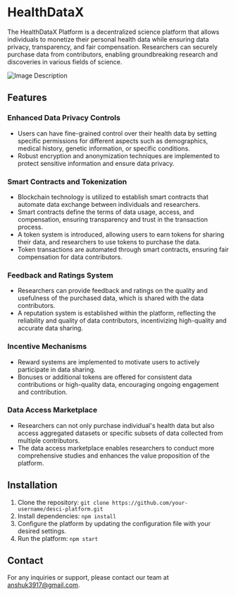 # HealthDataX

The HealthDataX Platform is a decentralized science platform that allows individuals to monetize their personal health data while ensuring data privacy, transparency, and fair compensation. Researchers can securely purchase data from contributors, enabling groundbreaking research and discoveries in various fields of science.

![Image Description](https://encrypted-tbn0.gstatic.com/images?q=tbn:ANd9GcQ_gC-EBGTTdAOZXBEgAvkVZmIN115BC2UaGGtYBMD6vjqlHVMFdVqpdrUybWvx2UoBK1M&usqp=CAU)
## Features

### Enhanced Data Privacy Controls

- Users can have fine-grained control over their health data by setting specific permissions for different aspects such as demographics, medical history, genetic information, or specific conditions.
- Robust encryption and anonymization techniques are implemented to protect sensitive information and ensure data privacy.

### Smart Contracts and Tokenization

- Blockchain technology is utilized to establish smart contracts that automate data exchange between individuals and researchers.
- Smart contracts define the terms of data usage, access, and compensation, ensuring transparency and trust in the transaction process.
- A token system is introduced, allowing users to earn tokens for sharing their data, and researchers to use tokens to purchase the data.
- Token transactions are automated through smart contracts, ensuring fair compensation for data contributors.

### Feedback and Ratings System

- Researchers can provide feedback and ratings on the quality and usefulness of the purchased data, which is shared with the data contributors.
- A reputation system is established within the platform, reflecting the reliability and quality of data contributors, incentivizing high-quality and accurate data sharing.

### Incentive Mechanisms

- Reward systems are implemented to motivate users to actively participate in data sharing.
- Bonuses or additional tokens are offered for consistent data contributions or high-quality data, encouraging ongoing engagement and contribution.

### Data Access Marketplace

- Researchers can not only purchase individual's health data but also access aggregated datasets or specific subsets of data collected from multiple contributors.
- The data access marketplace enables researchers to conduct more comprehensive studies and enhances the value proposition of the platform.

## Installation

1. Clone the repository: `git clone https://github.com/your-username/desci-platform.git`
2. Install dependencies: `npm install`
3. Configure the platform by updating the configuration file with your desired settings.
4. Run the platform: `npm start`


## Contact

For any inquiries or support, please contact our team at anshuk3917@gmail.com.
